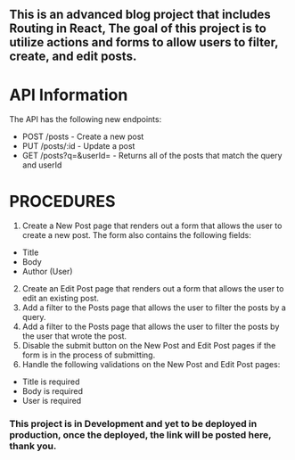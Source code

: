 ## This is an advanced blog project that includes Routing in React, The goal of this project is to utilize actions and forms to allow users to filter, create, and edit posts.

# API Information
The API has the following new endpoints:

- POST /posts - Create a new post
- PUT /posts/:id - Update a post
- GET /posts?q=<query>&userId=<userId> - Returns all of the posts that match the query and userId

# PROCEDURES 
1. Create a New Post page that renders out a form that allows the user to create a new post. The form also contains the following fields:
- Title
- Body
- Author (User)
2. Create an Edit Post page that renders out a form that allows the user to edit an existing post.
3. Add a filter to the Posts page that allows the user to filter the posts by a query.
4. Add a filter to the Posts page that allows the user to filter the posts by the user that wrote the post.
5. Disable the submit button on the New Post and Edit Post pages if the form is in the process of submitting.
6. Handle the following validations on the New Post and Edit Post pages:
- Title is required
- Body is required
- User is required

### This project is in Development and yet to be deployed in production, once the deployed, the link will be posted here, thank you. 